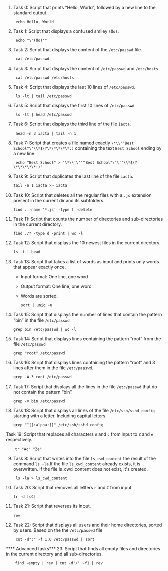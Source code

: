 1. Task 0: Script that prints “Hello, World”, followed by a new line to the standard    output.

        echo Hello, World
2. Task 1: Script that displays a confused smiley `(Ôo)`.

        echo "\"(Ôo)'"
3. Task 2: Script that displays the content of the `/etc/passwd` file.
        
        cat /etc/passwd
4. Task 3: Script that displays the content of `/etc/passwd` and `/etc/hosts`

        cat /etc/passwd /etc/hosts
5. Task 4: Script that displays the last 10 lines of `/etc/passwd`.

        ls -lt | tail /etc/passwd
6. Task 5: Script that displays the first 10 lines of `/etc/passwd`.

        ls -lt | head /etc/passwd
7. Task 6: Script that displays the third line of the file `iacta`.

        head -n 3 iacta | tail -n 1
8. Task 7: Script that creates a file named exactly `\*\\'"Best School"\'\\*$\?\*\*\*\*\*:)`  containing the text `Best School` ending by a new line.

        echo "Best School" > '\*\\'\''"Best School"\'\''\\*$\?\*\*\*\*\*:)'
10. Task 9: Script that duplicates the last line of the file `iacta`.

        tail -n 1 iacta >> iacta  
11. Task 10: Script that deletes all the regular files with a `.js` extension  present in the current dir and its subfolders.

        find . -name '*.js' -type f -delete  
12. Task 11: Script that counts the number of directories and sub-directories in the current directory.

        find ./* -type d -print | wc -l
13. Task 12: Script that displays the 10 newest files in the current directory.

        ls -t | head
14. Task 13: Script that takes a list of words as input and prints only words that appear exactly once.
    * Input format: One line, one word
    * Output format: One line, one word
    * Words are sorted.

          sort | uniq -u
16. Task 15: Script that displays the number of lines that contain the pattern “bin” in the file `/etc/passwd`

        grep bin /etc/passwd | wc -l   
15. Task 14: Script that displays lines containing the pattern “root” from the file `/etc/passwd`

        grep "root" /etc/passwd
17. Task 16: Script that displays lines containing the pattern “root” and 3 lines after them in the file `/etc/passwd`.

        grep -A 3 root /etc/passwd
18. Task 17: Script that displays all the lines in the file `/etc/passwd` that do not contain the pattern “bin”.

        grep -v bin /etc/passwd
19. Task 18: Script that displays all lines of the file `/etc/ssh/sshd_config` starting with a letter. Including capital letters.

        grep "^[[:alpha:]]" /etc/ssh/sshd_config 
Task 19: Script that replaces all characters `A` and `c` from input to `Z` and `e` respectively.

        tr "Ac" "Ze"
9. Task 8: Script that writes into the file `ls_cwd_content` the result of the command `ls -la`.If the file `ls_cwd_content` already exists, it is overwritten.              If the file ls_cwd_content does not    exist, it's created.

        ls -la > ls_cwd_content
21. Task 20: Script that removes all letters `c` and `C` from input.

        tr -d [cC]
22. Task 21: Script that reverses its input.

        rev
23. Task 22: Script that displays all users and their home directories, sorted by users. Based on the the `/etc/passwd` file

         cut -d":" -f 1,6 /etc/passwd | sort 
**** Advanced tasks***
23: Script that finds all empty files and directories in the current directory and all sub-directories.

        find -empty | rev | cut -d'/' -f1 | rev 

